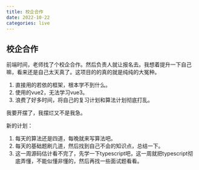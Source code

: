 ```yaml
---
title: 校企合作
date: 2022-10-22
categories: live
---
```


## 校企合作

前端时间，老师找了个校企合作。然后负责人就让报名去。我想着提升一下自己嘛，看来还是自己太天真了。这项目的的真的就是纯纯的大冤种。

1. 直接用的若依的框架，根本学不到什么。
2. 使用的vue2，无法学习vue3。
3. 浪费了好多时间，将自己的复习计划和算法计划彻底打乱。

我要开摆了，我摆烂又不是我急。

新的计划：

1. 每天的算法还是四道，每晚就来写算法吧。
2. 每天的基础题刷几道，然后找到自己不会的知识点，总结一下。
3. 这一周源码估计看不完了，先学一下typescript吧，这一周就把typescript彻底弄懂，不能似懂非懂的，然后再找一些面试题看看。